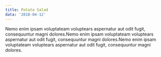 ```yaml
---
title: Potato Salad
data: '2018-04-12'
---
```

Nemo enim ipsam voluptateam voluptears aspernatur aut odit fugit, consequuntur magni dolores.Nemo enim ipsam voluptateam voluptears aspernatur aut odit fugit, consequuntur magni dolores.Nemo enim ipsam voluptateam voluptears aspernatur aut odit fugit, consequuntur magni dolores.
